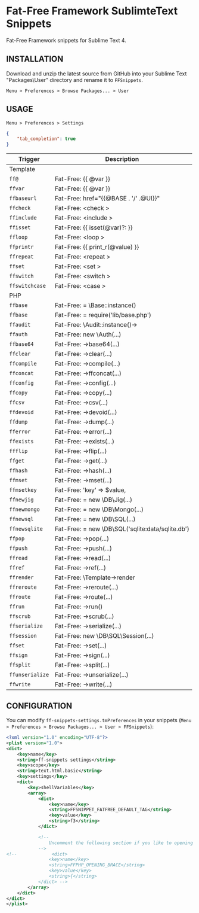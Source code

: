 # Fat-Free Framework SublimteText Snippets

Fat-Free Framework snippets for Sublime Text 4.


## INSTALLATION

Download and unzip the latest source from GitHub into your Sublime Text "Packages\User" directory and rename it to `FFSnippets`.

`Menu > Preferences > Browse Packages... > User`


## USAGE

`Menu > Preferences > Settings`

```json
{
    "tab_completion": true
}
```

| Trigger | Description |
| ------- | ----------- |
| Template |
| `ff@` | Fat-Free: {{ @var }} |
| `ffvar` | Fat-Free: {{ @var }} |
| `ffbaseurl` | Fat-Free: href="{{@BASE . '/' .@UI}}" |
| `ffcheck` | Fat-Free: &lt;check &gt;|
| `ffinclude` | Fat-Free: &lt;include &gt; |
| `ffisset` | Fat-Free: {{ isset(@var)?: }} |
| `ffloop` | Fat-Free: &lt;loop &gt; |
| `ffprintr` | Fat-Free: {{ print_r(@value) }} |
| `ffrepeat` | Fat-Free: &lt;repeat &gt; |
| `ffset` | Fat-Free: &lt;set > |
| `ffswitch` | Fat-Free: &lt;switch &gt; |
| `ffswitchcase` | Fat-Free: &lt;case &gt; |
| PHP |
| `ffbase` | Fat-Free: = \Base::instance() |
| `ffbase` | Fat-Free: = require('lib/base.php') |
| `ffaudit` | Fat-Free: \Audit::instance()-> |
| `ffauth` | Fat-Free: new \Auth(...) |
| `ffbase64` | Fat-Free: ->base64(...) |
| `ffclear` | Fat-Free: ->clear(...) |
| `ffcompile` | Fat-Free: ->compile(...) |
| `ffconcat` | Fat-Free: ->ffconcat(...) |
| `ffconfig` | Fat-Free: ->config(...) |
| `ffcopy` | Fat-Free: ->copy(...) |
| `ffcsv` | Fat-Free: ->csv(...) |
| `ffdevoid` | Fat-Free: ->devoid(...) |
| `ffdump` | Fat-Free: ->dump(...) |
| `fferror` | Fat-Free: ->error(...) |
| `ffexists` | Fat-Free: ->exists(...) |
| `ffflip` | Fat-Free: ->flip(...) |
| `ffget` | Fat-Free: ->get(...) |
| `ffhash` | Fat-Free: ->hash(...) |
| `ffmset` | Fat-Free: ->mset(...) |
| `ffmsetkey` | Fat-Free: 'key' => $value, |
| `ffnewjig` | Fat-Free: = new \DB\Jig(...) |
| `ffnewmongo` | Fat-Free: = new \DB\Mongo(...) |
| `ffnewsql` | Fat-Free: = new \DB\SQL(...) |
| `ffnewsqlite` | Fat-Free: = new \DB\SQL('sqlite:data/sqlite.db') |
| `ffpop` | Fat-Free: ->pop(...) |
| `ffpush` | Fat-Free: ->push(...) |
| `ffread` | Fat-Free: ->read(...) |
| `ffref` | Fat-Free: ->ref(...) |
| `ffrender` | Fat-Free: \Template->render |
| `ffreroute` | Fat-Free: ->reroute(...) |
| `ffroute` | Fat-Free: ->route(...) |
| `ffrun` | Fat-Free: ->run() |
| `ffscrub` | Fat-Free: ->scrub(...) |
| `ffserialize` | Fat-Free: ->serialize(...) |
| `ffsession` | Fat-Free: new \DB\SQL\Session(...) |
| `ffset` | Fat-Free: ->set(...) |
| `ffsign` | Fat-Free: ->sign(...) |
| `ffsplit` | Fat-Free: ->split(...) |
| `ffunserialize` | Fat-Free: ->unserialize(...) |
| `ffwrite` | Fat-Free: ->write(...) |

## CONFIGURATION

You can modify `ff-snippets-settings.tmPreferences` in your snippets (`Menu > Preferences > Browse Packages... > User > FFSnippets`):

```xml
<?xml version="1.0" encoding="UTF-8"?>
<plist version="1.0">
<dict>
    <key>name</key>
    <string>ff-snippets settings</string>
    <key>scope</key>
    <string>text.html.basic</string>
    <key>settings</key>
    <dict>
        <key>shellVariables</key>
        <array>
            <dict>
                <key>name</key>
                <string>FFSNIPPET_FATFREE_DEFAULT_TAG</string>
                <key>value</key>
                <string>f3</string>
            </dict>

            <!--
                Uncomment the following section if you like to opening brace not be formatted on a new line:
            -->
<!--             <dict>
                <key>name</key>
                <string>FFPHP_OPENING_BRACE</string>
                <key>value</key>
                <string>{</string>
            </dict> -->
        </array>
    </dict>
</dict>
</plist>
```
